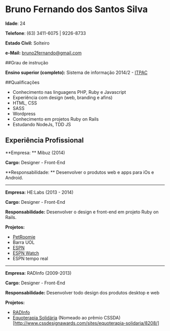 Bruno Fernando dos Santos Silva
===

**Idade**: 24

**Telefone**: (63) 3411-6075 | 9226-8733

**Estado Civil:** Solteiro

**e-Mail:** bruno2fernando@gmail.com

##Grau de instrução

**Ensino superior (completo):** Sistema de informação 2014/2 - [ITPAC](http://www.itpac.br)

##Qualificações

- Conhecimento nas linguagens PHP, Ruby e Javascript
- Experiência com design (web, branding e afins)
- HTML, CSS
- SASS
- Wordpress
- Conhecimento em projetos Ruby on Rails
- Estudando NodeJs, TDD JS


## Experiência Profissional

**Empresa: ** Mibuz (2014)

**Cargo:** Designer - Front-End

**Responsabilidade: ** Desenvolver o produtos web e apps para iOs e Android.


***

**Empresa:** HE:Labs (2013 - 2014)

**Cargo:** Designer - Front-End

**Responsabilidade:** Desenvolver o design e front-end em projeto Ruby on Rails.

**Projetos:**
- [PetRoomie](http://www.petroomie.com.br/)
- Barra UOL
- [ESPN](http://espn.uol.com.br)
- [ESPN Watch](http://espn.uol.com.br/watch)
- ESPN tempo real

***

**Empresa:** RADInfo (2009-2013)

**Cargo:** Designer - Front-End

**Responsabilidade:** Desenvolver todo design dos produtos desktop e web

**Projetos:**
- [RADInfo](http://www.radinfo.com.br/)
- [Equoterapia Solidária](http://equoterapiasolidaria.com.br/) (Nomeado ao prêmio CSSDA)[http://www.cssdesignawards.com/sites/equoterapia-solidaria/8208/]
